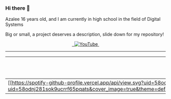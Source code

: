 ### Hi there :wave:

Azalee 16 years old, and I am currently in high school in the field of Digital Systems

Big or small, a project deserves a description, slide down for my repository!

<p align="center">  
  <a href="https://twitter.com/AzaleeMcpe">
    <img src="https://skillicons.dev/icons?i=twitter" alt="" />
  </a>
  <a href="https://discord.com/users/846395226640613396">
    <img src="https://skillicons.dev/icons?i=discord" alt="" />
  </a>
  <a href="https://www.youtube.com/channel/UC7DjT1Wzgchw8c49pdeIKDg">
    <img src="https://www.shareicon.net/data/48x48/2015/09/30/109355_media_512x512.png" alt="YouTube" />
  </a>
  <a href="#">
    <img src="https://skillicons.dev/icons?i=github" alt="" />
  </a>
</p>

---
| What i listen to  | I use these languages  | Others  |
| -- | -- | -- |
| [[https://spotify-github-profile.vercel.app/api/view.svg?uid=58odnj281sok9ucrrf65pqats&redirect=true][https://spotify-github-profile.vercel.app/api/view.svg?uid=58odnj281sok9ucrrf65pqats&cover_image=true&theme=default&show_offline=true&background_color=000000&interchange=true&bar_color=53b14f&bar_color_cover=true)]] | [![My Skills](https://skillicons.dev/icons?i=php,ts,js,java,html,css&perline=3)](https://skillicons.dev) | [![My Skills](https://skillicons.dev/icons?i=git,github,docker,mysql,linux&perline=3)](https://skillicons.dev) |
